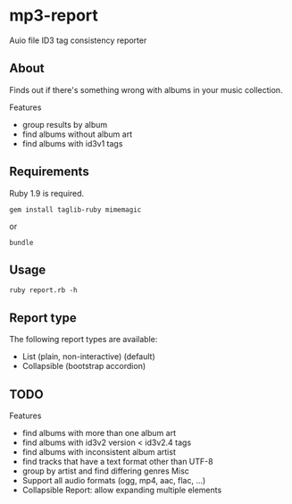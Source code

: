 mp3-report
==========

Auio file ID3 tag consistency reporter

## About
Finds out if there's something wrong with albums in your music collection.

Features
* group results by album
* find albums without album art
* find albums with id3v1 tags

## Requirements

Ruby 1.9 is required.

`gem install taglib-ruby mimemagic`

or

`bundle`

## Usage

`ruby report.rb -h`

## Report type

The following report types are available:
* List (plain, non-interactive) (default)
* Collapsible (bootstrap accordion)

## TODO
Features
* find albums with more than one album art
* find albums with id3v2 version < id3v2.4 tags
* find albums with inconsistent album artist
* find tracks that have a text format other than UTF-8
* group by artist and find differing genres
Misc
* Support all audio formats (ogg, mp4, aac, flac, ...)
* Collapsible Report: allow expanding multiple elements
